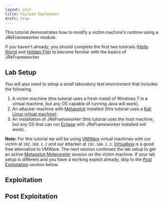 ```yaml
---
layout: post
title: Payload Deployment
draft: true
---
```


This tutorial demonstrates how to modify a victim machine's runtime using a JReFrameworker module.

If you haven't already, you should complete the first two tutorials ([Hello World](./hello-world) and [Hidden File](./hidden-file)) to become familiar with the basics of JReFrameworker.

<a name="Setup" />

## Lab Setup

You will also need to setup a small laboratory test environment that includes the following.

1. A victim machine (this tutorial uses a fresh install of Windows 7 in a virtual machine, but any OS capable of running Java will work).
2. An attacker machine with [Metasploit](https://www.metasploit.com/) installed (this tutorial uses a [Kali Linux virtual machine](https://www.offensive-security.com/kali-linux-vmware-virtualbox-image-download/)).
3. An installation of JReFrameworker (this tutorial uses the host machine, but any OS that can run [Eclipse](https://eclipse.org/) with JReFrameworker installed will work).

**Note:** For this tutorial we will be using [VMWare](https://www.vmware.com) virtual machines with our victim at `192.168.1.2` and our attacker at `192.168.1.3`. [Virtualbox](https://www.virtualbox.org) is a good free alternative to VMWare. The next section continues the lab setup to get an active [Metasploit Meterpreter](https://www.offensive-security.com/metasploit-unleashed/about-meterpreter/) session on the victim machine. If your lab setup is different and you have a working exploit already, skip to the [Post Exploitation](#PostExploitation) section below.

<a name="Exploitation" />

## Exploitation

<a name="PostExploitation" />

## Post Exploitation